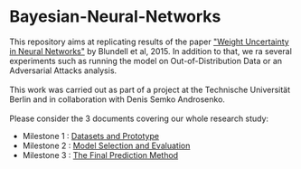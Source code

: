 # Bayesian-Neural-Networks



This repository aims at replicating results of the paper ["Weight Uncertainty in Neural Networks"](https://arxiv.org/pdf/1505.05424.pdf) by Blundell et al, 2015. In addition to that, we ra several experiments such as running the model on Out-of-Distribution Data or an Adversarial Attacks analysis. <br /> <br /> 
This work was carried out as part of a project at the Technische Universität Berlin and in collaboration with Denis Semko Androsenko.<br /> <br />  Please consider the 3 documents covering our whole research study:

- Milestone 1 : [Datasets and Prototype](https://drive.google.com/file/d/1fMDC3b7RzEvIWKKDwLbuG6ANCpz-FVgu/view?usp=sharing)
- Milestone 2 : [Model Selection and Evaluation](https://drive.google.com/file/d/15CgosRmIvBUUllRTCP-UXRy4emv5pxUj/view?usp=sharing)
- Milestone 3 : [The Final Prediction Method](https://drive.google.com/file/d/1lcsr92ypfYu9Si5vMam5v_A-bM30_3F0/view?usp=sharing)
